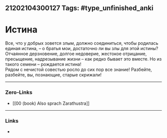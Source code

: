 21202104300127
Tags: #type_unfinished_anki
---
# Истина

Все, что у добрых зовется злым, должно соединиться, чтобы родилась единая истина, – о братья мои, достаточно ли вы злы для этой истины? <br>Отчаянное дерзновение, долгое недоверие, жестокое отрицание, пресыщение, надрезывание жизни – как редко бывает это вместе. Но из такого семени – рождается истина! <br>Рядом с нечистой совестью росло до сих пор все знание! Разбейте, разбейте, вы, познающие, старые скрижали!

---
### Zero-Links
- [[00 (book) Also sprach Zarathustra]]
---
### Links
-